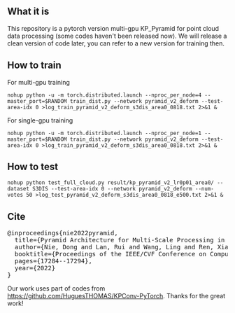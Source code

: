 ## What it is

This repository is a pytorch version multi-gpu KP_Pyramid for point cloud data processing (some codes haven't been released now). We will release a clean version of code later, you can refer to a new version for training then.

## How to train

For multi-gpu training

```
nohup python -u -m torch.distributed.launch --nproc_per_node=4 --master_port=$RANDOM train_dist.py --network pyramid_v2_deform --test-area-idx 0 >log_train_pyramid_v2_deform_s3dis_area0_0818.txt 2>&1 &
```

For single-gpu training

```
nohup python -u -m torch.distributed.launch --nproc_per_node=1 --master_port=$RANDOM train_dist.py --network pyramid_v2_deform --test-area-idx 0 >log_train_pyramid_v2_deform_s3dis_area0_0818.txt 2>&1 &
```

## How to test

```
nohup python test_full_cloud.py result/kp_pyramid_v2_lr0p01_area0/ --dataset S3DIS --test-area-idx 0 --network pyramid_v2_deform --num-votes 50 >log_test_pyramid_v2_deform_s3dis_area0_0818_e500.txt 2>&1 &
```

## Cite
<pre>
@inproceedings{nie2022pyramid,
  title={Pyramid Architecture for Multi-Scale Processing in Point Cloud Segmentation},
  author={Nie, Dong and Lan, Rui and Wang, Ling and Ren, Xiaofeng},
  booktitle={Proceedings of the IEEE/CVF Conference on Computer Vision and Pattern Recognition},
  pages={17284--17294},
  year={2022}
}
</pre>

Our work uses part of codes from https://github.com/HuguesTHOMAS/KPConv-PyTorch. Thanks for the great work!

